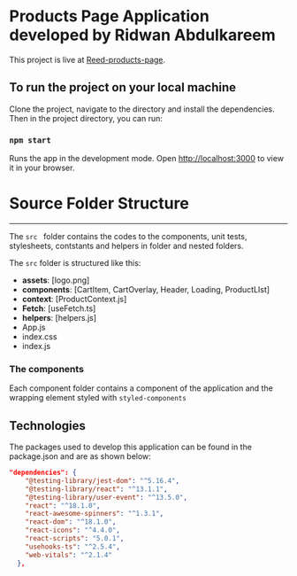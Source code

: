 # Products Page Application developed by Ridwan Abdulkareem

This project is live at [Reed-products-page](https://reed-products-page.netlify.app/).

## To run the project on your local machine

Clone the project, navigate to the directory and install the dependencies.
Then in the project directory, you can run:

### `npm start`

Runs the app in the development mode.
Open [http://localhost:3000](http://localhost:3000) to view it in your browser.

# Source Folder Structure

---

The `src ` folder contains the codes to the components, unit tests, stylesheets, contstants and helpers in folder and nested folders.

The `src` folder is structured like this:

- **assets**: [logo.png]
- **components**: [CartItem, CartOverlay, Header, Loading, ProductLIst]
- **context**: [ProductContext.js]
- **Fetch**: [useFetch.ts]
- **helpers**: [helpers.js]
- App.js
- index.css
- index.js

### The components

Each component folder contains a component of the application and the wrapping element styled with `styled-components`

## Technologies

The packages used to develop this application can be found in the package.json and are as shown below:

```json
"dependencies": {
    "@testing-library/jest-dom": "^5.16.4",
    "@testing-library/react": "^13.1.1",
    "@testing-library/user-event": "^13.5.0",
    "react": "^18.1.0",
    "react-awesome-spinners": "^1.3.1",
    "react-dom": "^18.1.0",
    "react-icons": "^4.4.0",
    "react-scripts": "5.0.1",
    "usehooks-ts": "^2.5.4",
    "web-vitals": "^2.1.4"
  },
```
